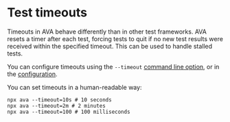 # Test timeouts

Timeouts in AVA behave differently than in other test frameworks. AVA resets a timer after each test, forcing tests to quit if no new test results were received within the specified timeout. This can be used to handle stalled tests.

You can configure timeouts using the `--timeout` [command line option](./05-command-line.md), or in the [configuration](./06-configuration.md).

You can set timeouts in a human-readable way:

```console
npx ava --timeout=10s # 10 seconds
npx ava --timeout=2m # 2 minutes
npx ava --timeout=100 # 100 milliseconds
```
